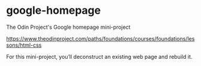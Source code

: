 # google-homepage
The Odin Project's Google homepage mini-project

https://www.theodinproject.com/paths/foundations/courses/foundations/lessons/html-css

For this mini-project, you’ll deconstruct an existing web page and rebuild it.

